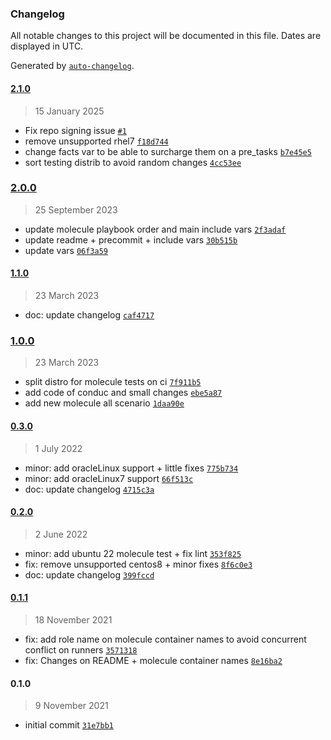 ### Changelog

All notable changes to this project will be documented in this file. Dates are displayed in UTC.

Generated by [`auto-changelog`](https://github.com/CookPete/auto-changelog).

#### [2.1.0](https://github.com/lotusnoir/ansible-apps_wazuh_agent/compare/2.0.0...2.1.0)

> 15 January 2025

- Fix repo signing issue [`#1`](https://github.com/lotusnoir/ansible-apps_wazuh_agent/pull/1)
- remove unsupported rhel7 [`f18d744`](https://github.com/lotusnoir/ansible-apps_wazuh_agent/commit/f18d744d301599e86cf805ca64e1b670ff0d05b4)
- change facts var to be able to surcharge them on a pre_tasks [`b7e45e5`](https://github.com/lotusnoir/ansible-apps_wazuh_agent/commit/b7e45e50b6914a33509c23234b528ec89d8d0e40)
- sort testing distrib to avoid random changes [`4cc53ee`](https://github.com/lotusnoir/ansible-apps_wazuh_agent/commit/4cc53ee869c982aa22fd50c34af000889c19178e)

### [2.0.0](https://github.com/lotusnoir/ansible-apps_wazuh_agent/compare/1.1.0...2.0.0)

> 25 September 2023

- update molecule playbook order and main include vars [`2f3adaf`](https://github.com/lotusnoir/ansible-apps_wazuh_agent/commit/2f3adaf3ca6149bab2599ab178f73a26448e59cb)
- update readme + precommit + include vars [`30b515b`](https://github.com/lotusnoir/ansible-apps_wazuh_agent/commit/30b515b117e4be475de2ba3b043a9fa2039ce422)
- update vars [`06f3a59`](https://github.com/lotusnoir/ansible-apps_wazuh_agent/commit/06f3a593dbc26a2bfdc53d71d571eb6e899bd19c)

#### [1.1.0](https://github.com/lotusnoir/ansible-apps_wazuh_agent/compare/1.0.0...1.1.0)

> 23 March 2023

- doc: update changelog [`caf4717`](https://github.com/lotusnoir/ansible-apps_wazuh_agent/commit/caf4717b3c36f5eb10c935d7d73f5aaa8957fabc)

### [1.0.0](https://github.com/lotusnoir/ansible-apps_wazuh_agent/compare/0.3.0...1.0.0)

> 23 March 2023

- split distro for molecule tests on ci [`7f911b5`](https://github.com/lotusnoir/ansible-apps_wazuh_agent/commit/7f911b544f580e7d13c38bed8cbbfaab9b25fdf4)
- add code of conduc and small changes [`ebe5a87`](https://github.com/lotusnoir/ansible-apps_wazuh_agent/commit/ebe5a8700a5d8fce8a39a3ec98fd7ce66d4d5083)
- add new molecule all scenario [`1daa90e`](https://github.com/lotusnoir/ansible-apps_wazuh_agent/commit/1daa90e8993ff0a9b1aa4ae42405cd8edd912adf)

#### [0.3.0](https://github.com/lotusnoir/ansible-apps_wazuh_agent/compare/0.2.0...0.3.0)

> 1 July 2022

- minor: add oracleLinux support + little fixes [`775b734`](https://github.com/lotusnoir/ansible-apps_wazuh_agent/commit/775b734e3bdfb4a830b06065652b65c7cd856890)
- minor: add oracleLinux7 support [`66f513c`](https://github.com/lotusnoir/ansible-apps_wazuh_agent/commit/66f513cceef711bc065449e326ee7698b9f9e528)
- doc: update changelog [`4715c3a`](https://github.com/lotusnoir/ansible-apps_wazuh_agent/commit/4715c3a1c46709bca47229b90d103666841d20c6)

#### [0.2.0](https://github.com/lotusnoir/ansible-apps_wazuh_agent/compare/0.1.1...0.2.0)

> 2 June 2022

- minor: add ubuntu 22 molecule test + fix lint [`353f825`](https://github.com/lotusnoir/ansible-apps_wazuh_agent/commit/353f825c59b6d7d18d8593b16748fda3bfd61c0d)
- fix: remove unsupported centos8 + minor fixes [`8f6c0e3`](https://github.com/lotusnoir/ansible-apps_wazuh_agent/commit/8f6c0e3ec76738a3d548123729daea23ed810198)
- doc: update changelog [`399fccd`](https://github.com/lotusnoir/ansible-apps_wazuh_agent/commit/399fccd1f7015dcbe732778e0f95cfc927b8344a)

#### [0.1.1](https://github.com/lotusnoir/ansible-apps_wazuh_agent/compare/0.1.0...0.1.1)

> 18 November 2021

- fix: add role name on molecule container names to avoid concurrent conflict on runners [`3571318`](https://github.com/lotusnoir/ansible-apps_wazuh_agent/commit/357131855e8e4406d185e1abd1eaf87526c05505)
- fix: Changes on README + molecule container names [`8e16ba2`](https://github.com/lotusnoir/ansible-apps_wazuh_agent/commit/8e16ba291b87adeb66082ba03c7038b8ae8dc44d)

#### 0.1.0

> 9 November 2021

- initial commit [`31e7bb1`](https://github.com/lotusnoir/ansible-apps_wazuh_agent/commit/31e7bb1fc66227d5a8f1bdda0f0cbbc294477843)
